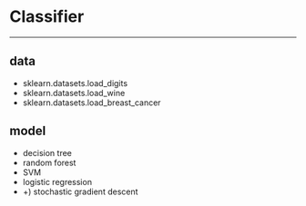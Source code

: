 # Classifier
***
## data
- sklearn.datasets.load_digits
- sklearn.datasets.load_wine
- sklearn.datasets.load_breast_cancer

## model
- decision tree
- random forest
- SVM
- logistic regression
- +) stochastic gradient descent
